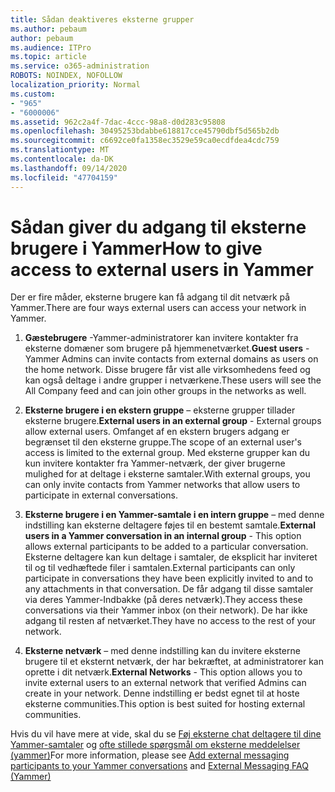 ```yaml
---
title: Sådan deaktiveres eksterne grupper
ms.author: pebaum
author: pebaum
ms.audience: ITPro
ms.topic: article
ms.service: o365-administration
ROBOTS: NOINDEX, NOFOLLOW
localization_priority: Normal
ms.custom:
- "965"
- "6000006"
ms.assetid: 962c2a4f-7dac-4ccc-98a8-d0d283c95808
ms.openlocfilehash: 30495253bdabbe618817cce45790dbf5d565b2db
ms.sourcegitcommit: c6692ce0fa1358ec3529e59ca0ecdfdea4cdc759
ms.translationtype: MT
ms.contentlocale: da-DK
ms.lasthandoff: 09/14/2020
ms.locfileid: "47704159"
---
```

# <a name="how-to-give-access-to-external-users-in-yammer"></a><span data-ttu-id="c196a-102">Sådan giver du adgang til eksterne brugere i Yammer</span><span class="sxs-lookup"><span data-stu-id="c196a-102">How to give access to external users in Yammer</span></span>

<span data-ttu-id="c196a-103">Der er fire måder, eksterne brugere kan få adgang til dit netværk på Yammer.</span><span class="sxs-lookup"><span data-stu-id="c196a-103">There are four ways external users can access your network in Yammer.</span></span>
  
1. <span data-ttu-id="c196a-104">**Gæstebrugere** -Yammer-administratorer kan invitere kontakter fra eksterne domæner som brugere på hjemmenetværket.</span><span class="sxs-lookup"><span data-stu-id="c196a-104">**Guest users** - Yammer Admins can invite contacts from external domains as users on the home network.</span></span> <span data-ttu-id="c196a-105">Disse brugere får vist alle virksomhedens feed og kan også deltage i andre grupper i netværkene.</span><span class="sxs-lookup"><span data-stu-id="c196a-105">These users will see the All Company feed and can join other groups in the networks as well.</span></span>

2. <span data-ttu-id="c196a-106">**Eksterne brugere i en ekstern gruppe** – eksterne grupper tillader eksterne brugere.</span><span class="sxs-lookup"><span data-stu-id="c196a-106">**External users in an external group** - External groups allow external users.</span></span> <span data-ttu-id="c196a-107">Omfanget af en ekstern brugers adgang er begrænset til den eksterne gruppe.</span><span class="sxs-lookup"><span data-stu-id="c196a-107">The scope of an external user's access is limited to the external group.</span></span> <span data-ttu-id="c196a-108">Med eksterne grupper kan du kun invitere kontakter fra Yammer-netværk, der giver brugerne mulighed for at deltage i eksterne samtaler.</span><span class="sxs-lookup"><span data-stu-id="c196a-108">With external groups, you can only invite contacts from Yammer networks that allow users to participate in external conversations.</span></span>

3. <span data-ttu-id="c196a-109">**Eksterne brugere i en Yammer-samtale i en intern gruppe** – med denne indstilling kan eksterne deltagere føjes til en bestemt samtale.</span><span class="sxs-lookup"><span data-stu-id="c196a-109">**External users in a Yammer conversation in an internal group** - This option allows external participants to be added to a particular conversation.</span></span> <span data-ttu-id="c196a-110">Eksterne deltagere kan kun deltage i samtaler, de eksplicit har inviteret til og til vedhæftede filer i samtalen.</span><span class="sxs-lookup"><span data-stu-id="c196a-110">External participants can only participate in conversations they have been explicitly invited to and to any attachments in that conversation.</span></span> <span data-ttu-id="c196a-111">De får adgang til disse samtaler via deres Yammer-Indbakke (på deres netværk).</span><span class="sxs-lookup"><span data-stu-id="c196a-111">They access these conversations via their Yammer inbox (on their network).</span></span> <span data-ttu-id="c196a-112">De har ikke adgang til resten af netværket.</span><span class="sxs-lookup"><span data-stu-id="c196a-112">They have no access to the rest of your network.</span></span>

4. <span data-ttu-id="c196a-113">**Eksterne netværk** – med denne indstilling kan du invitere eksterne brugere til et eksternt netværk, der har bekræftet, at administratorer kan oprette i dit netværk.</span><span class="sxs-lookup"><span data-stu-id="c196a-113">**External Networks** - This option allows you to invite external users to an external network that verified Admins can create in your network.</span></span> <span data-ttu-id="c196a-114">Denne indstilling er bedst egnet til at hoste eksterne communities.</span><span class="sxs-lookup"><span data-stu-id="c196a-114">This option is best suited for hosting external communities.</span></span>

<span data-ttu-id="c196a-115">Hvis du vil have mere at vide, skal du se [Føj eksterne chat deltagere til dine Yammer-samtaler](https://docs.microsoft.com/yammer/work-with-external-users/add-external-participants) og [ofte stillede spørgsmål om eksterne meddelelser (yammer)](https://docs.microsoft.com/yammer/work-with-external-users/external-messaging-faq)</span><span class="sxs-lookup"><span data-stu-id="c196a-115">For more information, please see [Add external messaging participants to your Yammer conversations](https://docs.microsoft.com/yammer/work-with-external-users/add-external-participants) and [External Messaging FAQ (Yammer)](https://docs.microsoft.com/yammer/work-with-external-users/external-messaging-faq)</span></span>
  